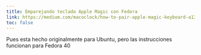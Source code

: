 ```yaml
---
title: Emparejando teclado Apple Magic con Fedora
link: https://medium.com/macoclock/how-to-pair-apple-magic-keyboard-a1314-on-ubuntu-18-04-and-act-as-numpad-42fe4402454c
toc: false
---
```


Pues esta hecho originalmente para Ubuntu, pero las instrucciones funcionan para Fedora 40
